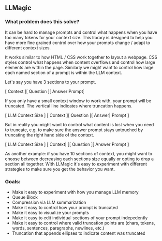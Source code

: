LLMagic
-------

### What problem does this solve?
It can be hard to manage prompts and control what happens when you have too many tokens for your context size.
This library is designed to help you have more fine grained control over how your prompts change / adapt to different context sizes.

It works similar to how HTML / CSS work together to layout a webpage.  CSS styles control what happens when content overflows
and control how large elements are within the page.  Similarly we might want to control how large each named section of a prompt is
within the LLM context.

Let's say you have 3 sections to your prompt.

[  Context     ][ Question     ][ Answer Prompt]

If you only have a small context window to work with, your prompt will be truncated. The vertical line indicates where truncation happens.

[ LLM Context Size                  ]
[  Context      ][ Question     ][ Answer| Prompt ]

But in reality you might want to control what content is lost when you need to truncate, e.g. to make sure the answer prompt stays
untouched by truncating the right hand side of the context.

[ LLM Context Size                  ]
[  Context|     ][ Question     ][ Answer Prompt ]

As another example: if you have 10 sections of context, you might want to choose between decreasing each sections size equally or
opting to drop a section all together.  With LLMagic it's easy to experiment with different strategies to make sure
you get the behavior you want.

### Goals:
- Make it easy to experiment with how you manage LLM memory
- Queue Block
- Compression via LLM summarization
- Make it easy to control how your prompt is truncated
- Make it easy to visualize your prompts
- Make it easy to edit individual sections of your prompt indepedently
- Make it easy to control where valid truncation points are (chars, tokens, words, sentences, paragraphs, newlines, etc.)
- Truncation that appends ellipses to indicate content was truncated
